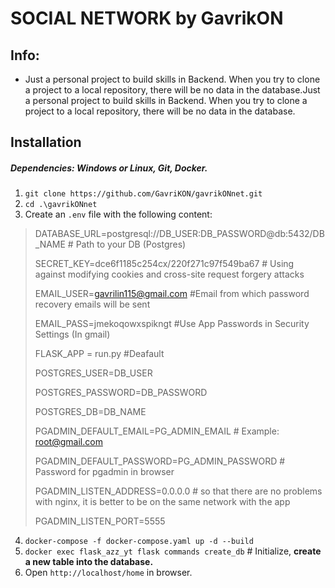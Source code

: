 # SOCIAL NETWORK by GavrikON

## Info:

*  Just a personal project to build skills in Backend. When you try to clone a project to a local repository, there will be no data in the database.Just a personal project to build skills in Backend. When you try to clone a project to a local repository, there will be no data in the database.

## Installation

##### Dependencies: ***Windows** or Linux, Git, Docker.*

1. `git clone https://github.com/GavriKON/gavrikONnet.git`
2. `cd .\gavrikONnet`
3. Create an `.env` file with the following content:

>
> DATABASE_URL=postgresql://DB_USER:DB_PASSWORD@db:5432/DB_NAME # Path to your DB (Postgres)
>
> SECRET_KEY=dce6f1185c254cx/220f271c97f549ba67 # Using against modifying cookies and cross-site request forgery attacks
>
> EMAIL_USER=gavrilin115@gmail.com #Email from which password recovery emails will be sent
>
> EMAIL_PASS=jmekoqowxspikngt #Use App Passwords in Security Settings (In gmail)
>
> FLASK_APP = run.py #Deafault
>
> POSTGRES_USER=DB_USER
>
> POSTGRES_PASSWORD=DB_PASSWORD
>
> POSTGRES_DB=DB_NAME
>
> PGADMIN_DEFAULT_EMAIL=PG_ADMIN_EMAIL # Example: root@gmail.com
>
> PGADMIN_DEFAULT_PASSWORD=PG_ADMIN_PASSWORD # Password for pgadmin in browser
>
> PGADMIN_LISTEN_ADDRESS=0.0.0.0 # so that there are no problems with nginx, it is better to be on the same network with the app
>
> PGADMIN_LISTEN_PORT=5555

4. `docker-compose -f docker-compose.yaml up -d --build`
5. `docker exec flask_azz_yt flask commands create_db` # Initialize, **create a new table into the database.**
6. Open `http://localhost/home` in browser.
